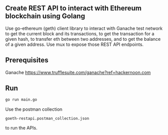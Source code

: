 ## Create REST API to interact with Ethereum blockchain using Golang
Use go-ethereum (geth) client library to interact with Ganache test network to get the current block and its transactions, to get the transaction for a given hash, to transfer eth between two addresses, and to get the balance of a given address. Use mux to expose those REST API endpoints.

## Prerequisites
Ganache https://www.trufflesuite.com/ganache?ref=hackernoon.com  

## Run
```bash
go run main.go
```

Use the postman collection  
```text
goeth-restapi.postman_collection.json  
```

to run the APIs.